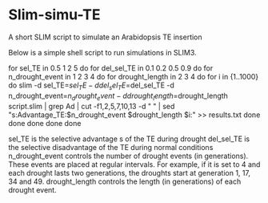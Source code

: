 # Slim-simu-TE
A short SLIM script to simulate an Arabidopsis TE insertion


Below is a simple shell script to run simulations in SLIM3.

for sel_TE in 0.5 1 2 5
do
for del_sel_TE in 0.1 0.2 0.5 0.9
do
for n_drought_event in 1 2 3 4
do
for drought_length in 2 3 4
do
for i in {1..1000}
do
slim -d sel_TE=$sel_TE -d del_sel_TE=$del_sel_TE -d n_drought_event=$n_drought_event -d drought_length=$drought_length script.slim | grep Ad | cut -f1,2,5,7,10,13 -d " " | sed "s:Advantage_TE:$n_drought_event $drought_length $i:" >> results.txt
done
done
done
done
done


sel_TE is the selective advantage s of the TE during drought
del_sel_TE is the selective disadvantage of the TE during normal conditions
n_drought_event controls the number of drought events (in generations). These events are placed at regular intervals. For example, if it is set to 4 and each drought lasts two generations,
the droughts start at generation 1, 17, 34 and 49.
drought_length controls the length (in generations) of each drought event.
